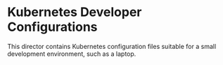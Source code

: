 # Kubernetes Developer Configurations

This director contains Kubernetes configuration files suitable for a small development environment,
such as a laptop.
